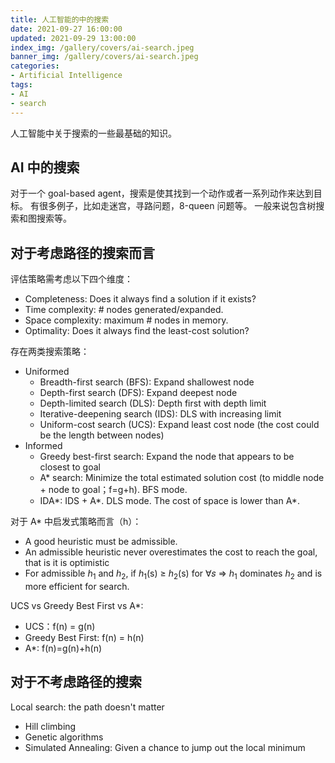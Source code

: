 ```yaml
---
title: 人工智能的中的搜索
date: 2021-09-27 16:00:00
updated: 2021-09-29 13:00:00
index_img: /gallery/covers/ai-search.jpeg
banner_img: /gallery/covers/ai-search.jpeg
categories:
- Artificial Intelligence
tags: 
- AI
- search
---
```


人工智能中关于搜索的一些最基础的知识。

<!-- more -->

## AI 中的搜索

对于一个 goal-based agent，搜索是使其找到一个动作或者一系列动作来达到目标。
有很多例子，比如走迷宫，寻路问题，8-queen 问题等。
一般来说包含树搜索和图搜索等。

## 对于考虑路径的搜索而言

评估策略需考虑以下四个维度：
- Completeness: Does it always find a solution if it exists?
- Time complexity: # nodes generated/expanded.
- Space complexity: maximum # nodes in memory.
- Optimality: Does it always find the least-cost solution?

存在两类搜索策略：
- Uniformed
    - Breadth-first search (BFS): Expand shallowest node
    - Depth-first search (DFS): Expand deepest node
    - Depth-limited search (DLS): Depth first with depth limit
    - Iterative-deepening search (IDS): DLS with increasing limit
    - Uniform-cost search (UCS): Expand least cost node (the cost could be the length between nodes)
- Informed
    - Greedy best-first search: Expand the node that appears to be closest to goal
    - A* search: Minimize the total estimated solution cost (to middle node + node to goal；f=g+h). BFS mode.
    - IDA*: IDS + A*. DLS mode. The cost of space is lower than A*.

对于 A* 中启发式策略而言（h）：
- A good heuristic must be admissible.
- An admissible heuristic never overestimates the cost to reach the goal, that is it is optimistic
- For admissible $h_1$ and $h_2$, if $h_1$(s) ≥ $h_2$(s) for ∀𝑠 ⇒ $h_1$ dominates $h_2$ and is more efficient for search.

UCS vs Greedy Best First vs A*:
- UCS：f(n) = g(n) 
- Greedy Best First: f(n) = h(n) 
- A*: f(n)=g(n)+h(n)

## 对于不考虑路径的搜索

Local search: the path doesn't matter
- Hill climbing
- Genetic algorithms
- Simulated Annealing: Given a chance to jump out the local minimum
